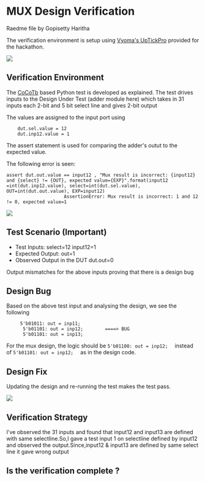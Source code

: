# MUX Design Verification

Raedme file by Gopisetty Haritha

The verification environment is setup using [Vyoma's UpTickPro](https://vyomasystems.com) provided for the hackathon.


![](https://user-images.githubusercontent.com/83575446/182013260-17b68455-53dd-4f6a-9373-bd353c5e6efe.png)

## Verification Environment

The [CoCoTb](https://www.cocotb.org/) based Python test is developed as explained. The test drives inputs to the Design Under Test (adder module here) which takes in 31 inputs each 2-bit  and 5 bit select line and gives 2-bit output

The values are assigned to the input port using 
```
    dut.sel.value = 12
    dut.inp12.value = 1
```

The assert statement is used for comparing the adder's outut to the expected value.

The following error is seen:
```
assert dut.out.value == input12 , "Mux result is incorrect: {input12} and {select} != {OUT}, expected value={EXP}".format(input12 =int(dut.inp12.value), select=int(dut.sel.value), OUT=int(dut.out.value), EXP=input12)
                     AssertionError: Mux result is incorrect: 1 and 12 != 0, expected value=1
```

![](https://user-images.githubusercontent.com/83575446/182013296-91377a05-cca7-449c-bef3-9068ae10383e.png)

## Test Scenario **(Important)**
- Test Inputs: select=12 input12=1
- Expected Output: out=1
- Observed Output in the DUT dut.out=0

Output mismatches for the above inputs proving that there is a design bug

## Design Bug
Based on the above test input and analysing the design, we see the following

```
     5'b01011: out = inp11;
      5'b01101: out = inp12;        ====> BUG
      5'b01101: out = inp13;           
```
For the mux design, the logic should be ``5'b01100: out = inp12;  `` instead of ``5'b01101: out = inp12;  `` as in the design code.

## Design Fix
Updating the design and re-running the test makes the test pass.

![](https://user-images.githubusercontent.com/83575446/182013309-dbcde8f2-ed9a-4603-9992-51170460a01a.png)


## Verification Strategy

I've observed the 31 inputs and found that input12 and input13 are defined with same selectline.So,I gave a test input 1 on selectline defined by input12 and observed the output.Since,input12 & input13 are defined by same select line it gave wrong output

## Is the verification complete ?
